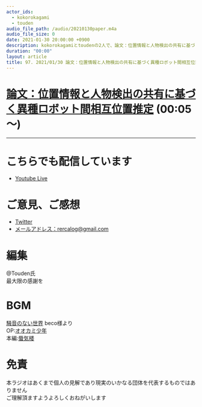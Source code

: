 ```yaml
---
actor_ids:
  - kokorokagami
  - touden
audio_file_path: /audio/20210130paper.m4a
audio_file_size: 0
date: 2021-01-30 20:00:00 +0900
description: kokorokagamiとtoudenの2人で、論文：位置情報と人物検出の共有に基づく異種ロボット間相互位置推定について話しました。
duration: "00:00"
layout: article
title: 97. 2021/01/30 論文：位置情報と人物検出の共有に基づく異種ロボット間相互位置推定
---
```


# [論文：位置情報と人物検出の共有に基づく異種ロボット間相互位置推定](https://library.naist.jp/mylimedio/dllimedio/showpdf2.cgi/DLPDFR008296_P1-77) (00:05～)

___

# こちらでも配信しています
- [Youtube Live](https://www.youtube.com/channel/UCD1zo-WnyFdE5w0pqvKblkA)

# ご意見、ご感想
- [Twitter](https://twitter.com/recalog1)
- [メールアドレス：rercalog@gmail.com](rercalog@gmail.com)

# 編集

@Touden氏  
最大限の感謝を  

# BGM

[騒音のない世界](http://noiselessworld.net/) beco様より  
OP:[オオカミ少年](https://soundcloud.com/baron1_3/wolfboy)  
本編:[蜃気楼](https://soundcloud.com/baron1_3/shinkirou)  

# 免責

本ラジオはあくまで個人の見解であり現実のいかなる団体を代表するものではありません  
ご理解頂ますようよろしくおねがいします  